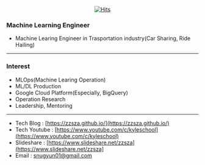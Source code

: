<div align=center>

[![Hits](https://hits.seeyoufarm.com/api/count/incr/badge.svg?url=https%3A%2F%2Fgithub.com%2Fzzsza)](https://hits.seeyoufarm.com) 

</div>

### Machine Learning Engineer
- Machine Learing Engineer in Trasportation industry(Car Sharing, Ride Hailing)

---

### Interest
- MLOps(Machine Learing Operation)
- ML/DL Production
- Google Cloud Platform(Especially, BigQuery)
- Operation Research
- Leadership, Mentoring


---

- Tech Blog : [https://zzsza.github.io/](https://zzsza.github.io/)
- Tech Youtube : [https://www.youtube.com/c/kyleschool](https://www.youtube.com/c/kyleschool)
- Slideshare : [https://www.slideshare.net/zzsza](https://www.slideshare.net/zzsza]
- Email : [snugyun01@gmail.com](snugyun01@gmail.com)

